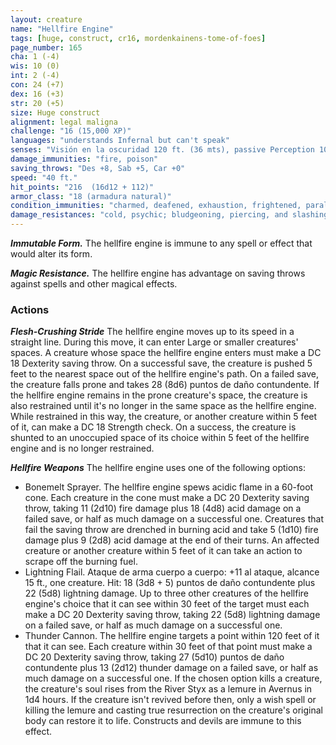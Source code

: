 ```yaml
---
layout: creature
name: "Hellfire Engine"
tags: [huge, construct, cr16, mordenkainens-tome-of-foes]
page_number: 165
cha: 1 (-4)
wis: 10 (0)
int: 2 (-4)
con: 24 (+7)
dex: 16 (+3)
str: 20 (+5)
size: Huge construct
alignment: legal maligna
challenge: "16 (15,000 XP)"
languages: "understands Infernal but can't speak"
senses: "Visión en la oscuridad 120 ft. (36 mts), passive Perception 10"
damage_immunities: "fire, poison"
saving_throws: "Des +8, Sab +5, Car +0"
speed: "40 ft."
hit_points: "216  (16d12 + 112)"
armor_class: "18 (armadura natural)"
condition_immunities: "charmed, deafened, exhaustion, frightened, paralyzed, poisoned, unconscious"
damage_resistances: "cold, psychic; bludgeoning, piercing, and slashing from nonmagical attacks that aren't silvered"
---
```


***Immutable Form.*** The hellfire engine is immune to any spell or effect that would alter its form.

***Magic Resistance.*** The hellfire engine has advantage on saving throws against spells and other magical effects.

### Actions

***Flesh-Crushing Stride*** The hellfire engine moves up to its speed in a straight line. During this move, it can enter Large or smaller creatures' spaces. A creature whose space the hellfire engine enters must make a DC 18 Dexterity saving throw. On a successful save, the creature is pushed 5 feet to the nearest space out of the hellfire engine's path. On a failed save, the creature falls prone and takes 28 (8d6) puntos de daño contundente.
If the hellfire engine remains in the prone creature's space, the creature is also restrained until it's no longer in the same space as the hellfire engine. While restrained in this way, the creature, or another creature within 5 feet of it, can make a DC 18 Strength check. On a success, the creature is shunted to an unoccupied space of its choice within 5 feet of the hellfire engine and is no longer restrained.

***Hellfire Weapons*** The hellfire engine uses one of the following options:
* Bonemelt Sprayer. The hellfire engine spews acidic flame in a 60-foot cone. Each creature in the cone must make a DC 20 Dexterity saving throw, taking 11 (2d10) fire damage plus 18 (4d8) acid damage on a failed save, or half as much damage on a successful one. Creatures that fail the saving throw are drenched in burning acid and take 5 (1d10) fire damage plus 9 (2d8) acid damage at the end of their turns. An affected creature or another creature within 5 feet of it can take an action to scrape off the burning fuel.
* Lightning Flail. Ataque de arma cuerpo a cuerpo: +11 al ataque, alcance 15 ft., one creature. Hit: 18 (3d8 + 5) puntos de daño contundente plus 22 (5d8) lightning damage. Up to three other creatures of the hellfire engine's choice that it can see within 30 feet of the target must each make a DC 20 Dexterity saving throw, taking 22 (5d8) lightning damage on a failed save, or half as much damage on a successful one.
* Thunder Cannon. The hellfire engine targets a point within 120 feet of it that it can see. Each creature within 30 feet of that point must make a DC 20 Dexterity saving throw, taking 27 (5d10) puntos de daño contundente plus 13 (2d12) thunder damage on a failed save, or half as much damage on a successful one.
If the chosen option kills a creature, the creature's soul rises from the River Styx as a lemure in Avernus in 1d4 hours. If the creature isn't revived before then, only a wish spell or killing the lemure and casting true resurrection on the creature's original body can restore it to life. Constructs and devils are immune to this effect.